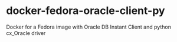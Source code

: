 # docker-fedora-oracle-client-py
Docker for a Fedora image with Oracle DB Instant Client and python cx_Oracle driver
